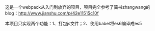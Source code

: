 这是一个webpack从入门到放弃的项目，项目完全参考了简书zhangwang的blog：http://www.jianshu.com/p/42e11515c10f

本项目只实现两个功能：1、打包js文件；2、使用babel将es6编译成es5

